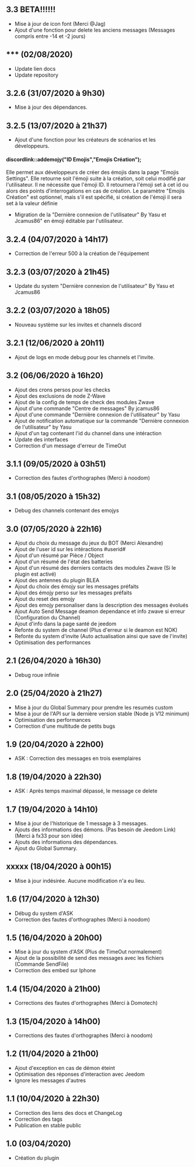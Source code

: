 ## 3.3 BETA!!!!!!
- Mise à jour de icon font (Merci @Jag)
- Ajout d'une fonction pour delete les anciens messages (Messages compris entre -14 et -2 jours)

## *** (02/08/2020)
- Update lien docs
- Update repository

## 3.2.6 (31/07/2020 à 9h30)
- Mise à jour des dépendances.

## 3.2.5 (13/07/2020 à 21h37)
- Ajout d'une fonction pour les créateurs de scénarios et les développeurs.

#### discordlink::addemojy("ID Emojis","Emojis Création");
Elle permet aux développeurs de créer des émojis dans la page "Emojis Settings". Elle retourne soit l'émoji suite à la création, soit celui modifié par l'utilisateur.
Il ne nécessite que l'émoji ID. Il retournera l'émoji set à cet id ou alors des points d'interrogations en cas de création.
Le paramètre "Emojis Création" est optionnel, mais s'il est spécifié, si création de l'émoji il sera set à la valeur définie
- Migration de la "Dernière connexion de l'utilisateur" By Yasu et Jcamus86" en émoji éditable par l'utilisateur.

## 3.2.4 (04/07/2020 à 14h17)
- Correction de l'erreur 500 à la création de l'équipement

## 3.2.3 (03/07/2020 à 21h45)
- Update du system "Dernière connexion de l'utilisateur" By Yasu et Jcamus86

## 3.2.2 (03/07/2020 à 18h05)
- Nouveau système sur les invites et channels discord

## 3.2.1 (12/06/2020 à 20h11)
- Ajout de logs en mode debug pour les channels et l'invite.

## 3.2 (06/06/2020 à 16h20)
- Ajout des crons persos pour les checks
- Ajout des exclusions de node Z-Wave
- Ajout de la config de temps de check des modules Zwave
- Ajout d'une commande "Centre de messages" By jcamus86
- Ajout d'une commande "Dernière connexion de l'utilisateur" by Yasu
- Ajout de notification automatique sur la commande "Dernière connexion de l'utilisateur" by Yasu
- Ajout d'un tag contenant l'id du channel dans une intéraction
- Update des interfaces
- Correction d'un message d'erreur de TimeOut


## 3.1.1 (09/05/2020 à 03h51)
- Correction des fautes d'orthographes (Merci à noodom)

## 3.1 (08/05/2020 à 15h32)
- Debug des channels contenant des emojys

## 3.0 (07/05/2020 à 22h16)
- Ajout du choix du message du jeux du BOT (Merci Alexandre)
- Ajout de l'user id sur les intéractions #userid#
- Ajout d'un résumé par Pièce / Object
- Ajout d'un résumé de l'état des batteries
- Ajout d'un résumé des derniers contacts des modules Zwave (Si le plugin est activé)
- Ajout des antennes du plugin BLEA
- Ajout du choix des émojy sur les messages préfaits
- Ajout des émojy perso sur les messages préfaits
- Ajout du reset des emojy
- Ajout des emojy personaliser dans la description des messages évolués
- Ajout Auto Send Message deamon dependance et info zwave si erreur (Configuration du Channel)
- Ajout d'info dans la page santé de jeedom
- Refonte du system de channel (Plus d'erreur si le deamon est NOK)
- Refonte du system d'invite (Auto actualisation ainsi que save de l'invite)
- Optimisation des performances

## 2.1 (26/04/2020 à 16h30)
- Debug roue infinie

## 2.0 (25/04/2020 à 21h27)
- Mise à jour du Global Summary pour prendre les resumés custom
- Mise à jour de l'API sur la dernière version stable (Node js V12 minimum)
- Optimisation des performances
- Correction d'une multitude de petits bugs

## 1.9 (20/04/2020 à 22h00)
- ASK : Correction des messages en trois exemplaires

## 1.8 (19/04/2020 à 22h30)
- ASK : Après temps maximal dépassé, le message ce delete

## 1.7 (19/04/2020 à 14h10)
- Mise à jour de l'historique de 1 message à 3 messages.
- Ajouts des informations des démons. (Pas besoin de Jeedom Link) (Merci à fx33 pour son idée)
- Ajouts des informations des dépendances.
- Ajout du Global Summary.

## xxxxx (18/04/2020 à 00h15)
- Mise à jour indésirée. Aucune modification n'a eu lieu.

## 1.6 (17/04/2020 à 12h30)
- Débug du system d'ASK
- Correction des fautes d'orthographes (Merci à noodom)

## 1.5 (16/04/2020 à 20h00)
- Mise à jour du system d'ASK (Plus de TimeOut normalement)
- Ajout de la possibilité de send des messages avec les fichiers (Commande SendFile)
- Correction des embed sur Iphone

## 1.4 (15/04/2020 à 21h00)
- Corrections des fautes d'orthographes (Merci à Domotech)

## 1.3 (15/04/2020 à 14h00)
- Corrections des fautes d'orthographes (Merci à noodom)

## 1.2 (11/04/2020 à 21h00)

- Ajout d'exception en cas de démon éteint
- Optimisation des réponses d'interaction avec Jeedom
- Ignore les messages d'autres 

## 1.1 (10/04/2020 à 22h30)

- Correction des liens des docs et ChangeLog
- Correction des tags
- Publication en stable public

## 1.0 (03/04/2020)
- Création du plugin 
